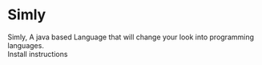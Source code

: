 # Simly
Simly, A java based Language that will change your look into programming languages.
<br>Install instructions</br>
